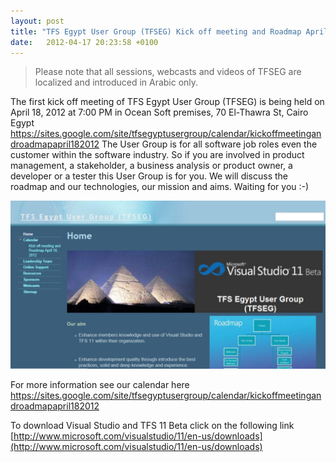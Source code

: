 ```yaml
---
layout: post
title: "TFS Egypt User Group (TFSEG) Kick off meeting and Roadmap April 18, 2012"
date:   2012-04-17 20:23:58 +0100
---
```


>Please note that all sessions, webcasts and videos of TFSEG
are localized and  introduced in Arabic only.

The first kick off meeting of TFS Egypt User Group (TFSEG) is being held
on April 18, 2012 at 7:00 PM in Ocean Soft premises, 70 El-Thawra St,
Cairo Egypt
<https://sites.google.com/site/tfsegyptusergroup/calendar/kickoffmeetingandroadmapapril182012>
The User Group is for all software job roles even the customer within
the software industry. So if you are involved in product management, a
stakeholder, a business analysis or product owner, a developer or a
tester this User Group is for you. We will discuss the roadmap and our
technologies, our mission and aims. Waiting for you :-)

[![TFSEG](/assets/img/2012/04/TFSEG-1024x546.jpg)](/assets/img/2012/04/TFSEG.jpg)

For more information see our calendar here
<https://sites.google.com/site/tfsegyptusergroup/calendar/kickoffmeetingandroadmapapril182012>

To download Visual Studio and TFS 11 Beta click on the following link
[http://www.microsoft.com/visualstudio/11/en-us/downloads](http://www.microsoft.com/visualstudio/11/en-us/downloads)

